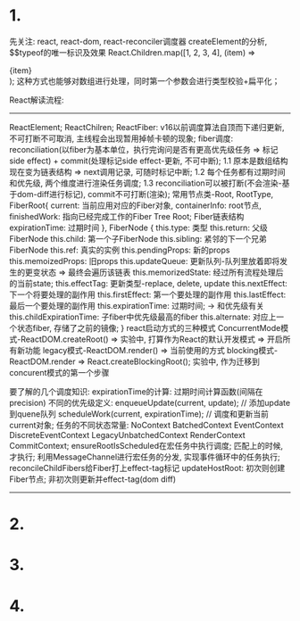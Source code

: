 # 1. 
先关注: react, react-dom, react-reconciler调度器
createElement的分析, $$typeof的唯一标识及效果
React.Children.map([1, 2, 3, 4], (item) => <div>{item}</div>); 这种方式也能够对数组进行处理，同时第一个参数会进行类型校验+扁平化；

React解读流程: 
********
  ReactElement;
  ReactChilren;
  ReactFiber: 
    v16以前调度算法自顶而下递归更新, 不可打断不可取消, 主线程会出现暂用掉帧卡顿的现象;
    fiber调度: reconciliation(以fiber为基本单位，执行完询问是否有更高优先级任务 => 标记side effect) + commit(处理标记side effect-更新, 不可中断); 
    1.1 原本是数组结构现在变为链表结构 => next调用记录, 可随时标记中断;
    1.2 每个任务都有过期时间和优先级, 两个维度进行渲染任务调度;
    1.3 reconciliation可以被打断(不会渲染-基于dom-diff进行标记), commit不可打断(渲染);
  常用节点类-Root, RootType, FiberRoot{
      current: 当前应用对应的Fiber对象,
      containerInfo: root节点,
      finishedWork: 指向已经完成工作的Fiber Tree Root; Fiber链表结构
      expirationTime: 过期时间
    },
  FiberNode {
    this.type: 类型
    this.return: 父级FiberNode
    this.child: 第一个子FiberNode
    this.sibling: 紧邻的下一个兄弟FiberNode
    this.ref: 真实的实例
    this.pendingProps: 新的props
    this.memoizedProps: 旧props
    this.updateQueue: 更新队列-队列里放着即将发生的更变状态 => 最终会遍历该链表
    this.memorizedState: 经过所有流程处理后的当前state;
    this.effectTag: 更新类型-replace, delete, update
    this.nextEffect: 下一个将要处理的副作用
    this.firstEffect: 第一个要处理的副作用
    this.lastEffect: 最后一个要处理的副作用
    this.expirationTime: 过期时间; -> 和优先级有关
    this.childExpirationTime: 子fiber中优先级最高的fiber
    this.alternate: 对应上一个状态fiber, 存储了之前的镜像;
  }
  react启动方式的三种模式 
    ConcurrentMode模式-ReactDOM.createRoot() => 实验中, 打算作为React的默认开发模式 => 开启所有新功能
    legacy模式-ReactDOM.render() => 当前使用的方式
    blocking模式-ReactDOM.render => React.createBlockingRoot(); 实验中, 作为迁移到concurent模式的第一个步骤
  
  要了解的几个调度知识:
    expirationTime的计算: 过期时间计算函数(间隔在precision)
    不同的优先级定义: 
    enqueueUpdate(current, update); // 添加update到quene队列
    scheduleWork(current, expirationTime); // 调度和更新当前current对象;
    任务的不同状态常量: NoContext BatchedContext  EventContext DiscreteEventContext LegacyUnbatchedContext RenderContext CommitContext;
    ensureRootIsScheduled在宏任务中执行调度; 匹配上的时候, 才执行;
    利用MessageChannel进行宏任务的分发, 实现事件循环中的任务执行;
    reconcileChildFibers给Fiber打上effect-tag标记
    updateHostRoot: 初次则创建Fiber节点; 非初次则更新并effect-tag(dom diff)
********

# 2. 


# 3. 


# 4. 
